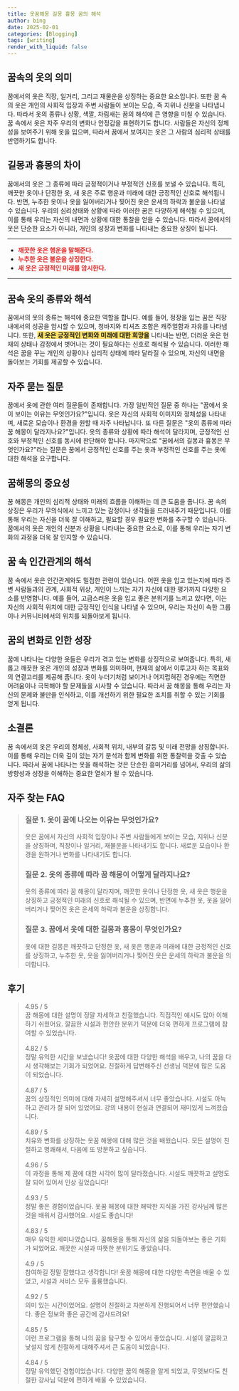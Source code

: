 ```yaml
---
title: 옷꿈해몽 길몽 흉몽 꿈의 해석
author: bing
date: 2025-02-01
categories: [Blogging]
tags: [writing]
render_with_liquid: false
---
```



<h2 id='꿈속의 옷의 의미'>꿈속의 옷의 의미</h2>

<p>꿈에서의 옷은 직장, 일거리, 그리고 재물운을 상징하는 중요한 요소입니다. 또한 꿈 속의 옷은 개인의 사회적 입장과 주변 사람들이 보이는 모습, 즉 지위나 신분을 나타냅니다. 따라서 옷의 종류나 상황, 색깔, 차림새는 꿈의 해석에 큰 영향을 미칠 수 있습니다. 꿈 속에서 옷은 자주 우리의 변화나 안정감을 표현하기도 합니다. 사람들은 자신의 정체성을 보여주기 위해 옷을 입으며, 따라서 꿈에서 보여지는 옷은 그 사람의 심리적 상태를 반영하기도 합니다.</p>

<h2 id='길몽과 흉몽의 차이'>길몽과 흉몽의 차이</h2>

<p>꿈에서의 옷은 그 종류에 따라 긍정적이거나 부정적인 신호를 보낼 수 있습니다. 특히, 깨끗한 옷이나 단정한 옷, 새 옷은 주로 행운과 미래에 대한 긍정적인 신호로 해석됩니다. 반면, 누추한 옷이나 옷을 잃어버리거나 찢어진 옷은 운세의 하락과 불운을 나타낼 수 있습니다. 우리의 심리상태와 상황에 따라 이러한 꿈은 다양하게 해석될 수 있으며, 이를 통해 우리는 자신의 내면과 상황에 대한 통찰을 얻을 수 있습니다. 따라서 꿈에서의 옷은 단순한 요소가 아니라, 개인의 성장과 변화를 나타내는 중요한 상징이 됩니다.</p>

<hr />

<ul>
    <li><b><span style="color: #ee2323;">깨끗한 옷은 행운을 말해준다.</span></b></li>
    <li><b><span style="color: #ee2323;">누추한 옷은 불운을 상징한다.</span></b></li>
    <li><b><span style="color: #ee2323;">새 옷은 긍정적인 미래를 암시한다.</span></b></li>
</ul>

<hr />

<h2 id='꿈속 옷의 종류와 해석'>꿈속 옷의 종류와 해석</h2>

<p>꿈에서의 옷의 종류는 해석에 중요한 역할을 합니다. 예를 들어, 정장을 입는 꿈은 직장 내에서의 성공을 암시할 수 있으며, 청바지와 티셔츠 조합은 캐주얼함과 자유를 나타냅니다. 또한, <b><span style="background-color: #ffe066;">새 옷은 긍정적인 변화와 미래에 대한 희망을</span></b> 나타내는 반면, 더러운 옷은 현재의 상태나 감정에서 벗어나는 것이 필요하다는 신호로 해석될 수 있습니다. 이러한 해석은 꿈을 꾸는 개인의 상황이나 심리적 상태에 따라 달라질 수 있으며, 자신의 내면을 돌아보는 기회를 제공할 수 있습니다.</p>

<h2 id='자주 묻는 질문'>자주 묻는 질문</h2>

<p>꿈에서 옷에 관한 여러 질문들이 존재합니다. 가장 일반적인 질문 중 하나는 "꿈에서 옷이 보이는 이유는 무엇인가요?"입니다. 옷은 자신의 사회적 이미지와 정체성을 나타내며, 새로운 모습이나 환경을 원할 때 자주 나타납니다. 또 다른 질문은 "옷의 종류에 따라 꿈 해몽이 달라지나요?"입니다. 옷의 종류와 상황에 따라 해석이 달라지며, 긍정적인 신호와 부정적인 신호를 동시에 판단해야 합니다. 마지막으로 "꿈에서의 길몽과 흉몽은 무엇인가요?"라는 질문은 꿈에서 긍정적인 신호를 주는 옷과 부정적인 신호를 주는 옷에 대한 해석을 요구합니다.</p>

<h2 id='꿈해몽의 중요성'>꿈해몽의 중요성</h2>

<p>꿈 해몽은 개인의 심리적 상태와 미래의 흐름을 이해하는 데 큰 도움을 줍니다. 꿈 속의 상징은 우리가 무의식에서 느끼고 있는 감정이나 생각들을 드러내주기 때문입니다. 이를 통해 우리는 자신을 더욱 잘 이해하고, 필요할 경우 필요한 변화를 추구할 수 있습니다. 꿈에서의 옷은 개인의 신분과 상황을 나타내는 중요한 요소로, 이를 통해 우리는 자기 변화의 과정을 더욱 잘 인지할 수 있습니다.</p>

<h2 id='꿈 속 인간관계의 해석'>꿈 속 인간관계의 해석</h2>

<p>꿈 속에서 옷은 인간관계와도 밀접한 관련이 있습니다. 어떤 옷을 입고 있는지에 따라 주변 사람들과의 관계, 사회적 위상, 개인이 느끼는 자기 자신에 대한 평가까지 다양한 요소를 반영합니다. 예를 들어, 고급스러운 옷을 입고 좋은 분위기를 느끼고 있다면, 이는 자신의 사회적 위치에 대한 긍정적인 인식을 나타낼 수 있으며, 우리는 자신이 속한 그룹이나 커뮤니티에서의 위치를 되돌아보게 됩니다.</p>

<h2 id='꿈의 변화로 인한 성장'>꿈의 변화로 인한 성장</h2>

<p>꿈에 나타나는 다양한 옷들은 우리가 겪고 있는 변화를 상징적으로 보여줍니다. 특히, 새롭고 깨끗한 옷은 개인의 성장과 변화를 의미하며, 현재의 삶에서 이루고자 하는 목표와의 연결고리를 제공해 줍니다. 옷이 누더기처럼 보이거나 어지럽혀진 경우에는 직면한 어려움이나 극복해야 할 문제들을 시사할 수 있습니다. 따라서 꿈 해몽을 통해 우리는 자신의 문제와 불만을 인식하고, 이를 개선하기 위한 필요한 조치를 취할 수 있는 기회를 얻게 됩니다.</p>

<h2 id='소결론'>소결론</h2>

<p>꿈 속에서의 옷은 우리의 정체성, 사회적 위치, 내부의 갈등 및 미래 전망을 상징합니다. 이를 통해 우리는 더욱 깊이 있는 자기 분석과 함께 변화를 위한 통찰력을 갖출 수 있습니다. 따라서 꿈에 나타나는 옷을 해석하는 것은 단순한 흥미거리를 넘어서, 우리의 삶의 방향성과 성장을 이해하는 중요한 열쇠가 될 수 있습니다.</p>


<h2 id='자주_찾는_FAQ'>자주 찾는 FAQ</h2>
<div itemscope="" itemtype="https://schema.org/FAQPage"> 
<blockquote> 
<div itemscope="" itemprop="mainEntity" itemtype="https://schema.org/Question"> 
<h3 itemprop="name">질문 1. 옷이 꿈에 나오는 이유는 무엇인가요?</h3> 
<div itemscope="" itemprop="acceptedAnswer" itemtype="https://schema.org/Answer"> 
<span itemprop="text"> 
<p>옷은 꿈에서 자신의 사회적 입장이나 주변 사람들에게 보이는 모습, 지위나 신분을 상징하며, 직장이나 일거리, 재물운을 나타내기도 합니다. 새로운 모습이나 환경을 원하거나 변화를 나타내기도 합니다.</p> 
</span> 
</div> 
</div> 
<div itemscope="" itemprop="mainEntity" itemtype="https://schema.org/Question"> 
<h3 itemprop="name">질문 2. 옷의 종류에 따라 꿈 해몽이 어떻게 달라지나요?</h3> 
<div itemscope="" itemprop="acceptedAnswer" itemtype="https://schema.org/Answer"> 
<span itemprop="text"> 
<p>옷의 종류에 따라 꿈 해몽이 달라지며, 깨끗한 옷이나 단정한 옷, 새 옷은 행운을 상징하고 긍정적인 미래의 신호로 해석될 수 있으며, 반면에 누추한 옷, 옷을 잃어버리거나 찢어진 옷은 운세의 하락과 불운을 상징합니다.</p> 
</span> 
</div> 
</div> 
<div itemscope="" itemprop="mainEntity" itemtype="https://schema.org/Question"> 
<h3 itemprop="name">질문 3. 꿈에서 옷에 대한 길몽과 흉몽이 무엇인가요?</h3> 
<div itemscope="" itemprop="acceptedAnswer" itemtype="https://schema.org/Answer"> 
<span itemprop="text"> 
<p>옷에 대한 길몽은 깨끗하고 단정한 옷, 새 옷은 행운과 미래에 대한 긍정적인 신호를 상징하고, 누추한 옷, 옷을 잃어버리거나 찢어진 옷은 운세의 하락과 불운을 의미합니다.</p> 
</span> 
</div> 
</div> 
</blockquote> 
</div>
<h2 id='후기'>후기</h2>
<div itemscope itemtype="https://schema.org/Product">
  <blockquote>
  <div itemprop="review" itemscope itemtype="https://schema.org/Review">
      <div itemprop="reviewRating" itemscope itemtype="https://schema.org/Rating"> <span itemprop="ratingValue">4.95</span> / <span itemprop="bestRating">5</span> </div>
      <span itemprop="reviewBody">꿈 해몽에 대한 설명이 정말 자세하고 친절했습니다. 직접적인 예시도 많아 이해하기 쉬웠어요. 깔끔한 시설과 편안한 분위기 덕분에 더욱 편하게 프로그램에 참여할 수 있었습니다.</span>
  </div>
  <br>
  <div itemprop="review" itemscope itemtype="https://schema.org/Review">
      <div itemprop="reviewRating" itemscope itemtype="https://schema.org/Rating"> <span itemprop="ratingValue">4.82</span> / <span itemprop="bestRating">5</span> </div>
      <span itemprop="reviewBody">정말 유익한 시간을 보냈습니다! 옷꿈에 대한 다양한 해석을 배우고, 나의 꿈을 다시 생각해보는 기회가 되었어요. 친절하게 답변해주신 선생님 덕분에 많은 도움이 되었습니다.</span>
  </div>
  <br>
  <div itemprop="review" itemscope itemtype="https://schema.org/Review">
      <div itemprop="reviewRating" itemscope itemtype="https://schema.org/Rating"> <span itemprop="ratingValue">4.87</span> / <span itemprop="bestRating">5</span> </div>
      <span itemprop="reviewBody">꿈의 상징적인 의미에 대해 자세히 설명해주셔서 너무 좋았습니다. 시설도 아늑하고 관리가 잘 되어 있었어요. 강의 내용이 현실과 연결되어 재미있게 느껴졌습니다.</span>
  </div>
  <br>
  <div itemprop="review" itemscope itemtype="https://schema.org/Review">
      <div itemprop="reviewRating" itemscope itemtype="https://schema.org/Rating"> <span itemprop="ratingValue">4.89</span> / <span itemprop="bestRating">5</span> </div>
      <span itemprop="reviewBody">치유와 변화를 상징하는 옷꿈 해몽에 대해 많은 것을 배웠습니다. 모든 설명이 친절하고 명쾌해서, 다음에 또 방문하고 싶습니다.</span>
  </div>
  <br>
  <div itemprop="review" itemscope itemtype="https://schema.org/Review">
      <div itemprop="reviewRating" itemscope itemtype="https://schema.org/Rating"> <span itemprop="ratingValue">4.96</span> / <span itemprop="bestRating">5</span> </div>
      <span itemprop="reviewBody">이 과정을 통해 제 꿈에 대한 시각이 많이 달라졌습니다. 시설도 깨끗하고 설명도 잘 되어 있어서 인상 깊었습니다!</span>
  </div>
  <br>
  <div itemprop="review" itemscope itemtype="https://schema.org/Review">
      <div itemprop="reviewRating" itemscope itemtype="https://schema.org/Rating"> <span itemprop="ratingValue">4.93</span> / <span itemprop="bestRating">5</span> </div>
      <span itemprop="reviewBody">정말 좋은 경험이었습니다. 옷꿈 해몽에 대한 해박한 지식을 가진 강사님께 많은 것을 배워서 감사했어요. 시설도 좋습니다!</span>
  </div>
  <br>
  <div itemprop="review" itemscope itemtype="https://schema.org/Review">
      <div itemprop="reviewRating" itemscope itemtype="https://schema.org/Rating"> <span itemprop="ratingValue">4.83</span> / <span itemprop="bestRating">5</span> </div>
      <span itemprop="reviewBody">매우 유익한 세미나였습니다. 꿈해몽을 통해 자신의 삶을 되돌아보는 좋은 기회가 되었어요. 깨끗한 시설과 따뜻한 분위기도 좋았습니다.</span>
  </div>
  <br>
  <div itemprop="review" itemscope itemtype="https://schema.org/Review">
      <div itemprop="reviewRating" itemscope itemtype="https://schema.org/Rating"> <span itemprop="ratingValue">4.9</span> / <span itemprop="bestRating">5</span> </div>
      <span itemprop="reviewBody">참여하길 정말 잘했다고 생각합니다! 옷꿈 해몽에 대한 다양한 측면을 배울 수 있었고, 시설과 서비스 모두 훌륭했습니다.</span>
  </div>
  <br>
  <div itemprop="review" itemscope itemtype="https://schema.org/Review">
      <div itemprop="reviewRating" itemscope itemtype="https://schema.org/Rating"> <span itemprop="ratingValue">4.92</span> / <span itemprop="bestRating">5</span> </div>
      <span itemprop="reviewBody">의미 있는 시간이었어요. 설명이 친절하고 차분하게 진행되어서 너무 편안했습니다. 좋은 정보와 좋은 공간에 감사드려요!</span>
  </div>
  <br>
  <div itemprop="review" itemscope itemtype="https://schema.org/Review">
      <div itemprop="reviewRating" itemscope itemtype="https://schema.org/Rating"> <span itemprop="ratingValue">4.85</span> / <span itemprop="bestRating">5</span> </div>
      <span itemprop="reviewBody">이런 프로그램을 통해 나의 꿈을 탐구할 수 있어서 좋았습니다. 시설이 깔끔하고 낯설지 않게 친절하게 대해주셔서 큰 도움이 되었습니다.</span>
  </div>
  <br>
  <div itemprop="review" itemscope itemtype="https://schema.org/Review">
      <div itemprop="reviewRating" itemscope itemtype="https://schema.org/Rating"> <span itemprop="ratingValue">4.84</span> / <span itemprop="bestRating">5</span> </div>
      <span itemprop="reviewBody">정말 유익했던 경험이었습니다. 다양한 꿈의 해몽을 알게 되었고, 무엇보다도 친절한 강사님 덕분에 편하게 배울 수 있었습니다.</span>
  </div>
  </blockquote>
</div>
